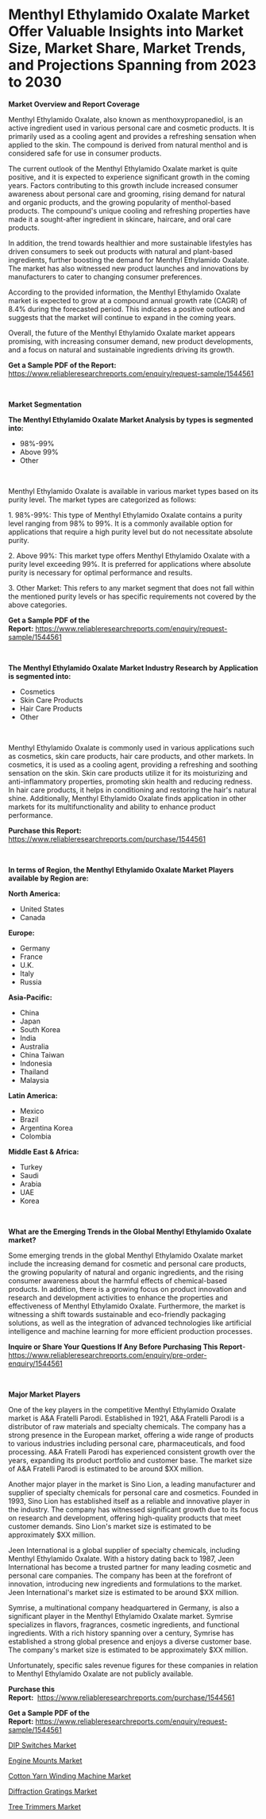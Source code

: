 <p><h1>Menthyl Ethylamido Oxalate Market Offer Valuable Insights into Market Size, Market Share, Market Trends, and Projections Spanning from 2023 to 2030</h1></p><p><strong>Market Overview and Report Coverage</strong></p>
<p><p>Menthyl Ethylamido Oxalate, also known as menthoxypropanediol, is an active ingredient used in various personal care and cosmetic products. It is primarily used as a cooling agent and provides a refreshing sensation when applied to the skin. The compound is derived from natural menthol and is considered safe for use in consumer products.</p><p>The current outlook of the Menthyl Ethylamido Oxalate market is quite positive, and it is expected to experience significant growth in the coming years. Factors contributing to this growth include increased consumer awareness about personal care and grooming, rising demand for natural and organic products, and the growing popularity of menthol-based products. The compound's unique cooling and refreshing properties have made it a sought-after ingredient in skincare, haircare, and oral care products.</p><p>In addition, the trend towards healthier and more sustainable lifestyles has driven consumers to seek out products with natural and plant-based ingredients, further boosting the demand for Menthyl Ethylamido Oxalate. The market has also witnessed new product launches and innovations by manufacturers to cater to changing consumer preferences.</p><p>According to the provided information, the Menthyl Ethylamido Oxalate market is expected to grow at a compound annual growth rate (CAGR) of 8.4% during the forecasted period. This indicates a positive outlook and suggests that the market will continue to expand in the coming years.</p><p>Overall, the future of the Menthyl Ethylamido Oxalate market appears promising, with increasing consumer demand, new product developments, and a focus on natural and sustainable ingredients driving its growth.</p></p>
<p><strong>Get a Sample PDF of the Report:</strong> <a href="https://www.reliableresearchreports.com/enquiry/request-sample/1544561">https://www.reliableresearchreports.com/enquiry/request-sample/1544561</a></p>
<p>&nbsp;</p>
<p><strong>Market Segmentation</strong></p>
<p><strong>The Menthyl Ethylamido Oxalate Market Analysis by types is segmented into:</strong></p>
<p><ul><li>98%-99%</li><li>Above 99%</li><li>Other</li></ul></p>
<p>&nbsp;</p>
<p><p>Menthyl Ethylamido Oxalate is available in various market types based on its purity level. The market types are categorized as follows: </p><p>1. 98%-99%: This type of Menthyl Ethylamido Oxalate contains a purity level ranging from 98% to 99%. It is a commonly available option for applications that require a high purity level but do not necessitate absolute purity. </p><p>2. Above 99%: This market type offers Menthyl Ethylamido Oxalate with a purity level exceeding 99%. It is preferred for applications where absolute purity is necessary for optimal performance and results. </p><p>3. Other Market: This refers to any market segment that does not fall within the mentioned purity levels or has specific requirements not covered by the above categories.</p></p>
<p><strong>Get a Sample PDF of the Report:</strong>&nbsp;<a href="https://www.reliableresearchreports.com/enquiry/request-sample/1544561">https://www.reliableresearchreports.com/enquiry/request-sample/1544561</a></p>
<p>&nbsp;</p>
<p><strong>The Menthyl Ethylamido Oxalate Market Industry Research by Application is segmented into:</strong></p>
<p><ul><li>Cosmetics</li><li>Skin Care Products</li><li>Hair Care Products</li><li>Other</li></ul></p>
<p>&nbsp;</p>
<p><p>Menthyl Ethylamido Oxalate is commonly used in various applications such as cosmetics, skin care products, hair care products, and other markets. In cosmetics, it is used as a cooling agent, providing a refreshing and soothing sensation on the skin. Skin care products utilize it for its moisturizing and anti-inflammatory properties, promoting skin health and reducing redness. In hair care products, it helps in conditioning and restoring the hair's natural shine. Additionally, Menthyl Ethylamido Oxalate finds application in other markets for its multifunctionality and ability to enhance product performance.</p></p>
<p><strong>Purchase this Report:</strong>&nbsp; <a href="https://www.reliableresearchreports.com/purchase/1544561">https://www.reliableresearchreports.com/purchase/1544561</a></p>
<p>&nbsp;</p>
<p><strong>In terms of Region, the Menthyl Ethylamido Oxalate Market Players available by Region are:</strong></p>
<p>
    <p> <strong> North America: </strong>
        <ul>
            <li>United States</li>
            <li>Canada</li>
        </ul>
        </p> 
    <p> <strong> Europe: </strong>
        <ul>
            <li>Germany</li>
            <li>France</li>
            <li>U.K.</li>
            <li>Italy</li>
            <li>Russia</li>
        </ul>
        </p> 
    <p> <strong> Asia-Pacific: </strong>
        <ul>
            <li>China</li>
            <li>Japan</li>
            <li>South Korea</li>
            <li>India</li>
            <li>Australia</li>
            <li>China Taiwan</li>
            <li>Indonesia</li>
            <li>Thailand</li>
            <li>Malaysia</li>
        </ul>
        </p> 
    <p> <strong> Latin America: </strong>
        <ul>
            <li>Mexico</li>
            <li>Brazil</li>
            <li>Argentina Korea</li>
            <li>Colombia</li>
        </ul>
        </p> 
    <p> <strong> Middle East & Africa: </strong>
        <ul>
            <li>Turkey</li>
            <li>Saudi</li>
            <li>Arabia</li>
            <li>UAE</li>
            <li>Korea</li>
        </ul>
    </p>
    </p>
<p>&nbsp;</p>
<p><strong>What are the Emerging Trends in the Global Menthyl Ethylamido Oxalate market?</strong></p>
<p><p>Some emerging trends in the global Menthyl Ethylamido Oxalate market include the increasing demand for cosmetic and personal care products, the growing popularity of natural and organic ingredients, and the rising consumer awareness about the harmful effects of chemical-based products. In addition, there is a growing focus on product innovation and research and development activities to enhance the properties and effectiveness of Menthyl Ethylamido Oxalate. Furthermore, the market is witnessing a shift towards sustainable and eco-friendly packaging solutions, as well as the integration of advanced technologies like artificial intelligence and machine learning for more efficient production processes.</p></p>
<p><strong>Inquire or Share Your Questions If Any Before Purchasing This Report</strong>- <a href="https://www.reliableresearchreports.com/enquiry/pre-order-enquiry/1544561">https://www.reliableresearchreports.com/enquiry/pre-order-enquiry/1544561</a></p>
<p>&nbsp;</p>
<p><strong>Major Market Players</strong></p>
<p><p>One of the key players in the competitive Menthyl Ethylamido Oxalate market is A&A Fratelli Parodi. Established in 1921, A&A Fratelli Parodi is a distributor of raw materials and specialty chemicals. The company has a strong presence in the European market, offering a wide range of products to various industries including personal care, pharmaceuticals, and food processing. A&A Fratelli Parodi has experienced consistent growth over the years, expanding its product portfolio and customer base. The market size of A&A Fratelli Parodi is estimated to be around $XX million.</p><p>Another major player in the market is Sino Lion, a leading manufacturer and supplier of specialty chemicals for personal care and cosmetics. Founded in 1993, Sino Lion has established itself as a reliable and innovative player in the industry. The company has witnessed significant growth due to its focus on research and development, offering high-quality products that meet customer demands. Sino Lion's market size is estimated to be approximately $XX million.</p><p>Jeen International is a global supplier of specialty chemicals, including Menthyl Ethylamido Oxalate. With a history dating back to 1987, Jeen International has become a trusted partner for many leading cosmetic and personal care companies. The company has been at the forefront of innovation, introducing new ingredients and formulations to the market. Jeen International's market size is estimated to be around $XX million.</p><p>Symrise, a multinational company headquartered in Germany, is also a significant player in the Menthyl Ethylamido Oxalate market. Symrise specializes in flavors, fragrances, cosmetic ingredients, and functional ingredients. With a rich history spanning over a century, Symrise has established a strong global presence and enjoys a diverse customer base. The company's market size is estimated to be approximately $XX million.</p><p>Unfortunately, specific sales revenue figures for these companies in relation to Menthyl Ethylamido Oxalate are not publicly available.</p></p>
<p><strong>Purchase this Report:</strong>&nbsp;&nbsp;<a href="https://www.reliableresearchreports.com/purchase/1544561">https://www.reliableresearchreports.com/purchase/1544561</a></p>
<p></p>
<p><strong>Get a Sample PDF of the Report:</strong>&nbsp;<a href="https://www.reliableresearchreports.com/enquiry/request-sample/1544561">https://www.reliableresearchreports.com/enquiry/request-sample/1544561</a></p>
<p><p><a href="https://medium.com/@randyhuel1989/dip-switches-market-report-reveals-the-latest-trends-and-growth-opportunities-of-this-market-b253fa880e7f">DIP Switches Market</a></p><p><a href="https://medium.com/@elisamohr1910/engine-mounts-market-the-key-to-successful-business-strategy-forecast-till-2030-8e147831332e">Engine Mounts Market</a></p><p><a href="https://medium.com/@ulicesweber/cotton-yarn-winding-machine-market-exploring-market-share-market-trends-and-future-growth-ab1fa2bafdd7">Cotton Yarn Winding Machine Market</a></p><p><a href="https://medium.com/@rogerking1949/diffraction-gratings-market-share-evolution-and-market-growth-trends-2023-2030-1cea82c1242d">Diffraction Gratings Market</a></p><p><a href="https://medium.com/@beaublock2023/tree-trimmers-market-size-cagr-trends-2024-2030-6df819107a1a">Tree Trimmers Market</a></p></p>